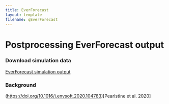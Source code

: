 ```yaml
---
title: EverForecast
layout: template
filename: qEverForecast
--- 
```


# Postprocessing EverForecast output

### Download simulation data

<a href="https://s3.amazonaws.com/jem.models.headless/index.html">EverForecast simulation output</a>

### Background

(https://doi.org/10.1016/j.envsoft.2020.104783)[Pearlstine et al. 2020]



